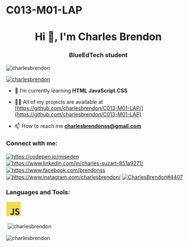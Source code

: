# C013-M01-LAP
<h1 align="center">Hi 👋, I'm Charles Brendon</h1>
<h3 align="center">BlueEdTech student</h3>

<p align="left"> <img src="https://komarev.com/ghpvc/?username=charlesbrendon&label=Profile%20views&color=0e75b6&style=flat" alt="charlesbrendon" /> </p>

<p align="left"> <a href="https://github.com/ryo-ma/github-profile-trophy"><img src="https://github-profile-trophy.vercel.app/?username=charlesbrendon" alt="charlesbrendon" /></a> </p>

- 🌱 I’m currently learning **HTML** **JavaScript** **CSS**

- 👨‍💻 All of my projects are available at [https://github.com/charlesbrendon/C013-M01-LAP/](https://github.com/charlesbrendon/C013-M01-LAP)

- 📫 How to reach me **charlesbrendonss@gmail.com**

<h3 align="left">Connect with me:</h3>
<p align="left">
<a href="https://codepen.io/https://codepen.io/miseden" target="blank"><img align="center" src="https://raw.githubusercontent.com/rahuldkjain/github-profile-readme-generator/master/src/images/icons/Social/codepen.svg" alt="https://codepen.io/miseden" height="30" width="40" /></a>
<a href="https://linkedin.com/in/https://www.linkedin.com/in/charles-suzart-851a9271/" target="blank"><img align="center" src="https://raw.githubusercontent.com/rahuldkjain/github-profile-readme-generator/master/src/images/icons/Social/linked-in-alt.svg" alt="https://www.linkedin.com/in/charles-suzart-851a9271/" height="30" width="40" /></a>
<a href="https://fb.com/https://www.facebook.com/brendonss" target="blank"><img align="center" src="https://raw.githubusercontent.com/rahuldkjain/github-profile-readme-generator/master/src/images/icons/Social/facebook.svg" alt="https://www.facebook.com/brendonss" height="30" width="40" /></a>
<a href="https://instagram.com/https://www.instagram.com/charlesbrendon/" target="blank"><img align="center" src="https://raw.githubusercontent.com/rahuldkjain/github-profile-readme-generator/master/src/images/icons/Social/instagram.svg" alt="https://www.instagram.com/charlesbrendon/" height="30" width="40" /></a>
<a href="https://discord.gg/CharlesBrendon#4407" target="blank"><img align="center" src="https://raw.githubusercontent.com/rahuldkjain/github-profile-readme-generator/master/src/images/icons/Social/discord.svg" alt="CharlesBrendon#4407" height="30" width="40" /></a>
</p>

<h3 align="left">Languages and Tools:</h3>
<p align="left"> <a href="https://developer.mozilla.org/en-US/docs/Web/JavaScript" target="_blank" rel="noreferrer"> <img src="https://raw.githubusercontent.com/devicons/devicon/master/icons/javascript/javascript-original.svg" alt="javascript" width="40" height="40"/> </a> </p>

<p>&nbsp;<img align="center" src="https://github-readme-stats.vercel.app/api?username=charlesbrendon&show_icons=true&locale=en" alt="charlesbrendon" /></p>

<p><img align="center" src="https://github-readme-streak-stats.herokuapp.com/?user=charlesbrendon&" alt="charlesbrendon" /></p>
